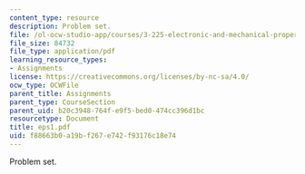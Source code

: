 ```yaml
---
content_type: resource
description: Problem set.
file: /ol-ocw-studio-app/courses/3-225-electronic-and-mechanical-properties-of-materials-fall-2007/f88663b0a19bf267e742f93176c18e74_eps1.pdf
file_size: 84732
file_type: application/pdf
learning_resource_types:
- Assignments
license: https://creativecommons.org/licenses/by-nc-sa/4.0/
ocw_type: OCWFile
parent_title: Assignments
parent_type: CourseSection
parent_uid: b20c3948-764f-e9f5-bed0-474cc396d1bc
resourcetype: Document
title: eps1.pdf
uid: f88663b0-a19b-f267-e742-f93176c18e74
---
```

Problem set.